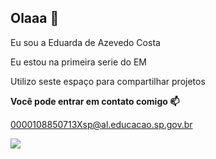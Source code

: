 ## Olaaa 👋
Eu sou a Eduarda de Azevedo Costa

Eu estou na primeira serie do EM

Utilizo seste espaço para compartilhar projetos

**Você pode entrar em contato comigo 📫** 

0000108850713Xsp@al.educacao.sp.gov.br

![](https://www.icegif.com/wp-content/uploads/2023/05/icegif-186.gif)
